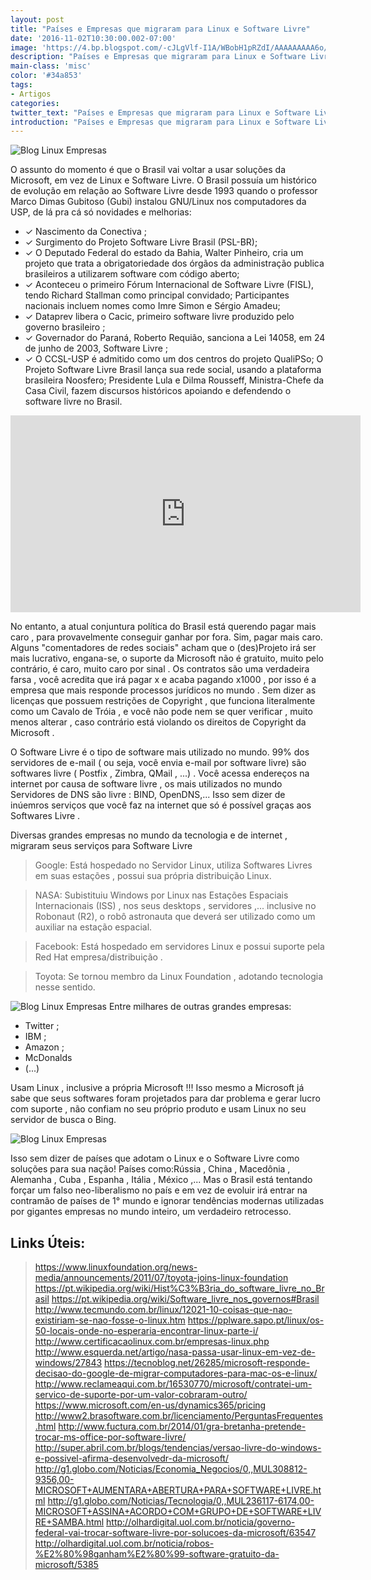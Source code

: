 ```yaml
---
layout: post
title: "Países e Empresas que migraram para Linux e Software Livre"
date: '2016-11-02T10:30:00.002-07:00'
image: 'https://4.bp.blogspot.com/-cJLgVlf-I1A/WBobH1pRZdI/AAAAAAAAA6o/qGn2Hu7s2TQG-BeYgH9uLXFdnveuAibqQCLcB/s72-c/blog-linux-empresas-paises-que-migraram-pro-gnu-linux-software-livre.jpg'
description: "Países e Empresas que migraram para Linux e Software Livre"
main-class: 'misc'
color: '#34a853'
tags:
- Artigos
categories:
twitter_text: "Países e Empresas que migraram para Linux e Software Livre"
introduction: "Países e Empresas que migraram para Linux e Software Livre"
---
```





![Blog Linux Empresas](https://4.bp.blogspot.com/-cJLgVlf-I1A/WBobH1pRZdI/AAAAAAAAA6o/qGn2Hu7s2TQG-BeYgH9uLXFdnveuAibqQCLcB/s320/blog-linux-empresas-paises-que-migraram-pro-gnu-linux-software-livre.jpg)

O assunto do momento é que o Brasil vai voltar a usar soluções da Microsoft, em vez de Linux e Software Livre. O Brasil possuía um histórico de evolução em relação ao Software Livre desde 1993 quando o professor Marco Dimas Gubitoso (Gubi) instalou GNU/Linux nos computadores da USP, de lá pra cá só novidades e melhorias: 


- ✓ Nascimento da Conectiva ;
- ✓ Surgimento do Projeto Software Livre Brasil (PSL-BR); 
- ✓ O Deputado Federal do estado da Bahia, Walter Pinheiro, cria um projeto que trata a obrigatoriedade dos órgãos da administração publica brasileiros a utilizarem software com código aberto; 
- ✓ Aconteceu o primeiro Fórum Internacional de Software Livre (FISL), tendo Richard Stallman como principal convidado; Participantes nacionais incluem nomes como Imre Simon e Sérgio Amadeu; 
- ✓ Dataprev libera o Cacic, primeiro software livre produzido pelo governo brasileiro ; 
- ✓ Governador do Paraná, Roberto Requião, sanciona a Lei 14058, em 24 de junho de 2003, Software Livre ; 
- ✓ O CCSL-USP é admitido como um dos centros do projeto QualiPSo; O Projeto Software Livre Brasil lança sua rede social, usando a plataforma brasileira Noosfero; Presidente Lula e Dilma Rousseff, Ministra-Chefe da Casa Civil, fazem discursos históricos apoiando e defendendo o software livre no Brasil.


<iframe allowfullscreen="" frameborder="0" height="315" src="https://www.youtube.com/embed/JM0Bt3YWkZQ" width="560"></iframe>

No entanto, a atual conjuntura política do Brasil está querendo pagar mais caro , para provavelmente conseguir ganhar por fora. Sim, pagar mais caro. Alguns "comentadores de redes sociais" acham que o (des)Projeto irá ser mais lucrativo, engana-se, o suporte da Microsoft não é gratuito, muito pelo contrário, é caro, muito caro por sinal . Os contratos são uma verdadeira farsa , você acredita que irá pagar x e acaba pagando x1000 , por isso é a empresa que mais responde processos jurídicos no mundo . Sem dizer as licenças que possuem restrições de Copyright , que funciona literalmente como um Cavalo de Tróia , e você não pode nem se quer verificar , muito menos alterar , caso contrário está violando os direitos de Copyright da Microsoft .

O Software Livre é o tipo de software mais utilizado no mundo. 99% dos servidores de e-mail ( ou seja, você envia e-mail por software livre) são softwares livre ( Postfix , Zimbra, QMail , ...) . Você acessa endereços na internet por causa de software livre , os mais utilizados no mundo Servidores de DNS são livre : BIND, OpenDNS,... Isso sem dizer de inúemros serviços que você faz na internet que só é possível graças aos Softwares Livre .

Diversas grandes empresas no mundo da tecnologia e de internet , migraram seus serviços para Software Livre

> Google: Está hospedado no Servidor Linux, utiliza Softwares Livres em suas estações , possui sua própria distribuição Linux.

> NASA: Subistituiu Windows por Linux nas Estações Espaciais Internacionais (ISS) , nos seus desktops , servidores ,... inclusive no Robonaut (R2), o robô astronauta que deverá ser utilizado como um auxiliar na estação espacial.

> Facebook: Está hospedado em servidores Linux e possui suporte pela Red Hat empresa/distribuição .

> Toyota: Se tornou membro da Linux Foundation , adotando tecnologia nesse sentido.



![Blog Linux Empresas](https://3.bp.blogspot.com/-38jbqMsXipo/WBoglHmjkbI/AAAAAAAAA64/zQb85eOSLskYRCJQ3DZRpPa3m6PmcZ-4gCLcB/s320/Blog%2BLinux.png)
Entre  milhares de outras grandes empresas: 

- Twitter ; 
- IBM ; 
- Amazon ; 
- McDonalds
- (...)

Usam Linux , inclusive a própria Microsoft !!! Isso mesmo a  Microsoft já sabe que seus softwares foram projetados para dar problema e  gerar lucro com suporte , não confiam no seu próprio produto e usam  Linux no seu servidor de busca o Bing. 

![Blog Linux Empresas](https://4.bp.blogspot.com/-UxYhj87Wk8c/WBog1p_RnCI/AAAAAAAAA68/WSyNgG_So0gIuLeYnK5_vAM6I3vxq23cwCLcB/s320/blog-linux.png)

Isso sem dizer de países que  adotam o Linux e o Software Livre como soluções para sua nação! Países  como:Rússia , China , Macedônia , Alemanha , Cuba , Espanha , Itália , México ,... Mas o Brasil está tentando forçar um falso  neo-liberalismo no país e em vez de evoluir irá entrar na contramão de  países de 1° mundo e ignorar tendências modernas utilizadas por gigantes  empresas no mundo inteiro, um verdadeiro retrocesso.


## Links Úteis:

> https://www.linuxfoundation.org/news-media/announcements/2011/07/toyota-joins-linux-foundation
> https://pt.wikipedia.org/wiki/Hist%C3%B3ria_do_software_livre_no_Brasil
> https://pt.wikipedia.org/wiki/Software_livre_nos_governos#Brasil
> http://www.tecmundo.com.br/linux/12021-10-coisas-que-nao-existiriam-se-nao-fosse-o-linux.htm
> https://pplware.sapo.pt/linux/os-50-locais-onde-no-esperaria-encontrar-linux-parte-i/
> http://www.certificacaolinux.com.br/empresas-linux.php
> http://www.esquerda.net/artigo/nasa-passa-usar-linux-em-vez-de-windows/27843
> https://tecnoblog.net/26285/microsoft-responde-decisao-do-google-de-migrar-computadores-para-mac-os-e-linux/
> http://www.reclameaqui.com.br/16530770/microsoft/contratei-um-servico-de-suporte-por-um-valor-cobraram-outro/
> https://www.microsoft.com/en-us/dynamics365/pricing
> http://www2.brasoftware.com.br/licenciamento/PerguntasFrequentes.html
> http://www.fuctura.com.br/2014/01/gra-bretanha-pretende-trocar-ms-office-por-software-livre/
> http://super.abril.com.br/blogs/tendencias/versao-livre-do-windows-e-possivel-afirma-desenvolvedr-da-microsoft/
> http://g1.globo.com/Noticias/Economia_Negocios/0,,MUL308812-9356,00-MICROSOFT+AUMENTARA+ABERTURA+PARA+SOFTWARE+LIVRE.html
> http://g1.globo.com/Noticias/Tecnologia/0,,MUL236117-6174,00-MICROSOFT+ASSINA+ACORDO+COM+GRUPO+DE+SOFTWARE+LIVRE+SAMBA.html
> http://olhardigital.uol.com.br/noticia/governo-federal-vai-trocar-software-livre-por-solucoes-da-microsoft/63547
> http://olhardigital.uol.com.br/noticia/robos-%E2%80%98ganham%E2%80%99-software-gratuito-da-microsoft/5385



